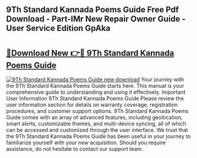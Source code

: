 ## 9Th Standard Kannada Poems Guide Free Pdf Download - Part-IMr New Repair Owner Guide - User Service Edition GpAka

# <h2><a href="http://bc64301.oget.top/?id=9Th+Standard+Kannada+Poems+Guide">🔗Download New 👉🔴 9Th Standard Kannada Poems Guide</a></h2>

[![9Th Standard Kannada Poems Guide new download](https://i.imgur.com/5g1atiW.png)](http://bc64301.oget.top/?id=9Th+Standard+Kannada+Poems+Guide)
Your journey with the 9Th Standard Kannada Poems Guide starts here. This manual is your comprehensive guide to understanding and using it effectively. Important User Information 9Th Standard Kannada Poems Guide Please review the user information section for details on warranty coverage, registration procedures, and customer support options. 9Th Standard Kannada Poems Guide comes with an array of advanced features, including geolocation, smart alerts, customizable themes, and multi-device syncing, all of which can be accessed and customized through the user interface. We trust that the 9Th Standard Kannada Poems Guide has been useful in your journey to familiarize yourself with your new acquisition. Should you require assistance, do not hesitate to contact our support team.
